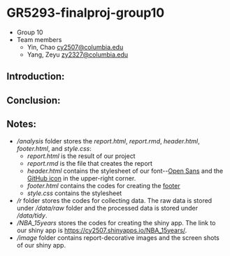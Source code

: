 # GR5293-finalproj-group10

+ Group 10
+ Team members
	+ Yin, Chao cy2507@columbia.edu
	+ Yang, Zeyu zy2327@columbia.edu


## Introduction:



## Conclusion:


## Notes:
+ _/analysis_ folder stores the _report.html_, _report.rmd_, _header.html_, _footer.html_, and _style.css_:
	+ _report.html_ is the result of our project
	+ _report.rmd_ is the file that creates the report
	+ _header.html_ contains the stylesheet of our font--[Open Sans](https://fonts.google.com/specimen/Open+Sans) and the [GitHub icon](https://github.com/tholman/github-corners) in the upper-right corner.
	+ _footer.html_ contains the codes for creating the [footer](https://holtzy.github.io/Pimp-my-rmd/#footer_and_header)
	+ _style.css_ contains the stylesheet
+ _/r_ folder stores the codes for collecting data. The raw data is stored under _/data/raw_ folder and the processed data is stored under _/data/tidy_.
+ _/NBA_15years_ stores the codes for creating the shiny app. The link to our shiny app is https://cy2507.shinyapps.io/NBA_15years/.
+ _/image_ folder contains report-decorative images and the screen shots of our shiny app.
